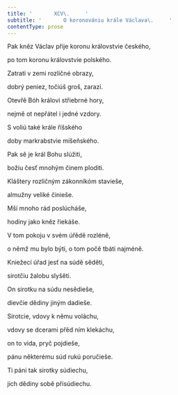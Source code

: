 ```yaml
---
title: '       XCV\.     '
subtitle: '       O koronovániu krále Václava\.     '
contentType: prose
---
```


<section>

Pak kněz Václav přije koronu královstvie českého,

po tom koronu královstvie polského.

Zatrati v zemi rozličné obrazy,

dobrý peniez, točiúš groš, zarazi.

Otevřě Bóh královi střiebrné hory,

nejmě ot nepřátel i jedné vzdory.

S voliú také krále říšského

doby markrabstvie míšeňského.

Pak sě je král Bohu slúžiti,

božiu česť mnohým činem ploditi.

Kláštery rozličným zákonníkóm stavieše,

almužny veliké činieše.

Mší mnoho rád poslúcháše,

hodiny jako kněz řiekáše.

V tom pokoju v svém úřědě rozléně,

o němž mu bylo býti, o tom počě tbáti najméně.

Kniežecí úřad jesť na súdě sěděti,

sirotčiu žalobu slyšěti.

On sirotku na súdu nesědieše,

dievčie dědiny jiným dadieše.

Sirotcie, vdovy k němu voláchu,

vdovy se dcerami přěd ním klekáchu,

on to vida, pryč pojdieše,

pánu některému súd rukú poručieše.

Ti páni tak sirotky súdiechu,

jich dědiny sobě přisúdiechu.

</section>
